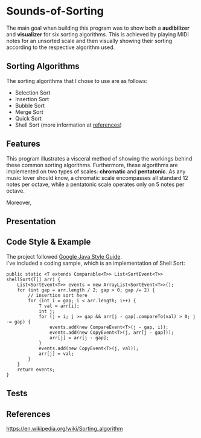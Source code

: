 # Sounds-of-Sorting

The main goal when building this program was to show both a **audibilizer** and **visualizer** for six sorting algorithms. This is achieved by playing MIDI notes for an unsorted scale and then visually showing their sorting according to the respective algorithm used. 

## Sorting Algorithms

The sorting algorithms that I chose to use are as follows:

- Selection Sort
- Insertion Sort
- Bubble Sort
- Merge Sort
- Quick Sort
- Shell Sort (more information at [references](https://github.com/karkipra/Sounds-of-Sorting#references))

## Features

This program illustrates a visceral method of showing the workings behind these common sorting algorithms. Furthermore, these algorithms are implemented on two types of scales: **chromatic** and **pentatonic**. As any music lover should know, a chromatic scale encompasses all standard 12 notes per octave, while a pentatonic scale operates only on 5 notes per octave.

Moreover, 

## Presentation

## Code Style & Example

The project followed [Google Java Style Guide](https://google.github.io/styleguide/javaguide.html).
<br />
I've included a coding sample, which is an implementation of Shell Sort:

```
public static <T extends Comparable<T>> List<SortEvent<T>> shellSort(T[] arr) {
	List<SortEvent<T>> events = new ArrayList<SortEvent<T>>();
    for (int gap = arr.length / 2; gap > 0; gap /= 2) {
        // insertion sort here
        for (int i = gap; i < arr.length; i++) {
            T val = arr[i];
            int j;            
	        for (j = i; j >= gap && arr[j - gap].compareTo(val) > 0; j -= gap) {
	        	events.add(new CompareEvent<T>(j - gap, i));
	        	events.add(new CopyEvent<T>(j, arr[j - gap]));            	
	            arr[j] = arr[j - gap];
	        }    
	        events.add(new CopyEvent<T>(j, val));
	        arr[j] = val;
	    }
    }
    return events;
}
```



## Tests

## References 

https://en.wikipedia.org/wiki/Sorting_algorithm







